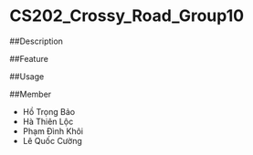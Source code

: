 # CS202_Crossy_Road_Group10

##Description

##Feature

##Usage


##Member
- Hồ Trọng Bảo
- Hà Thiên Lộc
- Phạm Đình Khôi
- Lê Quốc Cường